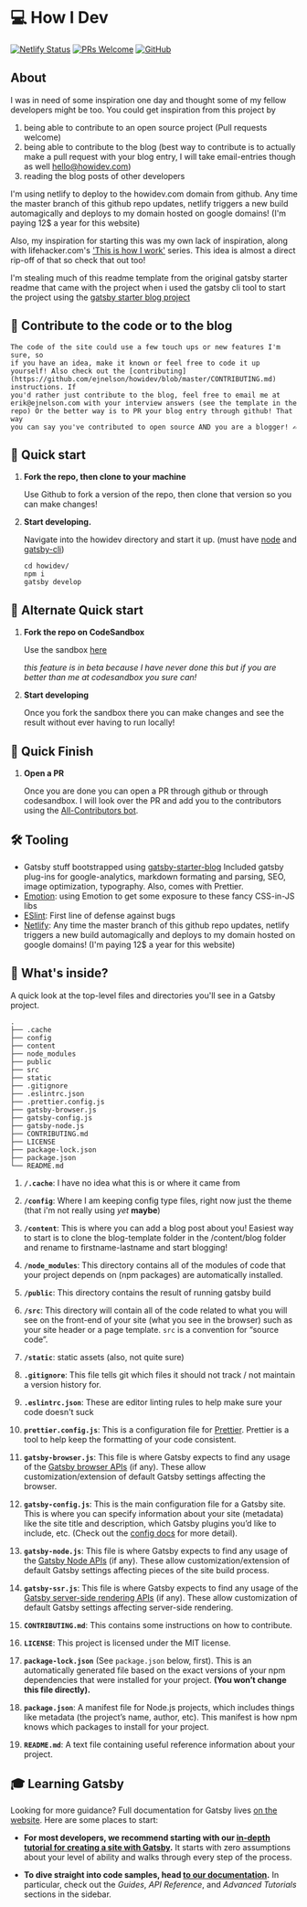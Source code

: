 # :computer: How I Dev

[![Netlify Status](https://api.netlify.com/api/v1/badges/92ca3dfb-e5c1-4715-880f-39ef318821e3/deploy-status)](https://app.netlify.com/sites/howidev/deploys)
[![PRs Welcome](https://img.shields.io/badge/PRs-welcome-brightgreen.svg?style=flat-square)](http://makeapullrequest.com/)
[![GitHub](https://img.shields.io/github/license/ejnelson/howidev?style=flat-square)](https://github.com/ejnelson/howidev/blob/master/LICENSE)

## About

I was in need of some inspiration one day and thought some of my fellow
developers might be too. You could get inspiration from this project by

1. being able to contribute to an open source project (Pull requests welcome)
2. being able to contribute to the blog (best way to contribute is to actually
   make a pull request with your blog entry, I will take email-entries though as
   well hello@howidev.com)
3. reading the blog posts of other developers


I'm using netlify to deploy to the howidev.com domain from github. Any time the master branch
of this github repo updates, netlify triggers a new build automagically and
deploys to my domain hosted on google domains! (I'm paying 12\$ a year for this
website)


Also, my inspiration for starting this was my own lack of inspiration, along with lifehacker.com's ['This is how I work'](https://lifehacker.com/c/how-i-work) series. This idea is almost a direct rip-off of that so check that out too!

I'm stealing much of this readme template from the original gatsby starter
readme that came with the project when i used the gatsby cli tool to start the
project using the
[gatsby starter blog project](https://github.com/gatsbyjs/gatsby-starter-blog#readme)

## 🎁 Contribute to the code or to the blog

    The code of the site could use a few touch ups or new features I'm sure, so
    if you have an idea, make it known or feel free to code it up yourself! Also check out the [contributing](https://github.com/ejnelson/howidev/blob/master/CONTRIBUTING.md) instructions. If
    you'd rather just contribute to the blog, feel free to email me at
    erik@ejnelson.com with your interview answers (see the template in the
    repo) Or the better way is to PR your blog entry through github! That way
    you can say you've contributed to open source AND you are a blogger! ✍️

## 🚀 Quick start

1.  **Fork the repo, then clone to your machine**

    Use Github to fork a version of the repo, then clone that version so you can
    make changes!

1.  **Start developing.**

    Navigate into the howidev directory and start it up. (must have [node](https://github.com/nvm-sh/nvm) and [gatsby-cli](https://www.npmjs.com/package/gatsby-cli))

    ```shell
    cd howidev/
    npm i
    gatsby develop
    ```

## 🚀 Alternate Quick start

1.  **Fork the repo on CodeSandbox**

    Use the sandbox [here](https://codesandbox.io/s/github/ejnelson/howidev/)  
    
     _this feature is in beta because I have never done this but if you are better than me at codesandbox you sure can!_  

1. **Start developing**

     Once you fork the sandbox there you can make changes and see the result without ever having to run locally!
      
      
## 🏁 Quick Finish

1. **Open a PR**

    Once you are done you can open a PR through github or through codesandbox. I will look over the PR and add you to the contributors using the [All-Contributors bot](https://allcontributors.org/). 




## 🛠 Tooling

- Gatsby stuff bootstrapped using [gatsby-starter-blog](https://github.com/gatsbyjs/gatsby-starter-blog)  Included gatsby plug-ins for google-analytics, markdown formating and parsing, SEO, image optimization, typography. Also, comes with Prettier. 
- [Emotion](https://emotion.sh/docs/introduction): using Emotion to get some exposure to these fancy CSS-in-JS libs
- [ESlint](https://eslint.org/): First line of defense against bugs
- [Netlify](https://www.netlify.com/): Any time the master branch
of this github repo updates, netlify triggers a new build automagically and
deploys to my domain hosted on google domains! (I'm paying 12\$ a year for this
website)


## 🧐 What's inside?

A quick look at the top-level files and directories you'll see in a Gatsby
project.

    .
    ├── .cache
    ├── config
    ├── content
    ├── node_modules
    ├── public
    ├── src
    ├── static
    ├── .gitignore
    ├── .eslintrc.json
    ├── .prettier.config.js
    ├── gatsby-browser.js
    ├── gatsby-config.js
    ├── gatsby-node.js
    ├── CONTRIBUTING.md
    ├── LICENSE
    ├── package-lock.json
    ├── package.json
    └── README.md

1.  **`/.cache`**: I have no idea what this is or where it came from

1.  **`/config`**: Where I am keeping config type files, right now just the
    theme (that i'm not really using _yet_ __maybe__)

1.    **`/content`**: This is where you can add a blog post about you! Easiest way to start is to clone the blog-template folder in the /content/blog folder and rename to firstname-lastname and start blogging!

1.  **`/node_modules`**: This directory contains all of the modules of code that
    your project depends on (npm packages) are automatically installed.

1.  **`/public`**: This directory contains the result of running gatsby build

1.  **`/src`**: This directory will contain all of the code related to what you
    will see on the front-end of your site (what you see in the browser) such as
    your site header or a page template. `src` is a convention for “source
    code”.

1.  **`/static`**: static assets (also, not quite sure)

1.  **`.gitignore`**: This file tells git which files it should not track / not
    maintain a version history for.

1.  **`.eslintrc.json`**: These are editor linting rules to help make sure your
    code doesn't suck

1.  **`prettier.config.js`**: This is a configuration file for
    [Prettier](https://prettier.io/). Prettier is a tool to help keep the
    formatting of your code consistent.

1. **`gatsby-browser.js`**: This file is where Gatsby expects to find any usage
    of the [Gatsby browser APIs](https://www.gatsbyjs.org/docs/browser-apis/)
    (if any). These allow customization/extension of default Gatsby settings
    affecting the browser.

1. **`gatsby-config.js`**: This is the main configuration file for a Gatsby
    site. This is where you can specify information about your site (metadata)
    like the site title and description, which Gatsby plugins you’d like to
    include, etc. (Check out the
    [config docs](https://www.gatsbyjs.org/docs/gatsby-config/) for more
    detail).

1. **`gatsby-node.js`**: This file is where Gatsby expects to find any usage of
    the [Gatsby Node APIs](https://www.gatsbyjs.org/docs/node-apis/) (if any).
    These allow customization/extension of default Gatsby settings affecting
    pieces of the site build process.

1. **`gatsby-ssr.js`**: This file is where Gatsby expects to find any usage of
    the
    [Gatsby server-side rendering APIs](https://www.gatsbyjs.org/docs/ssr-apis/)
    (if any). These allow customization of default Gatsby settings affecting
    server-side rendering.

1.   **`CONTRIBUTING.md`**: This contains some instructions on how to contribute. 

1. **`LICENSE`**: This project is licensed under the MIT license.

1. **`package-lock.json`** (See `package.json` below, first). This is an
    automatically generated file based on the exact versions of your npm
    dependencies that were installed for your project. **(You won’t change this
    file directly).**

1. **`package.json`**: A manifest file for Node.js projects, which includes
    things like metadata (the project’s name, author, etc). This manifest is how
    npm knows which packages to install for your project.

1. **`README.md`**: A text file containing useful reference information about
    your project.

## 🎓 Learning Gatsby

Looking for more guidance? Full documentation for Gatsby lives
[on the website](https://www.gatsbyjs.org/). Here are some places to start:

- **For most developers, we recommend starting with our
  [in-depth tutorial for creating a site with Gatsby](https://www.gatsbyjs.org/tutorial/).**
  It starts with zero assumptions about your level of ability and walks through
  every step of the process.

- **To dive straight into code samples, head
  [to our documentation](https://www.gatsbyjs.org/docs/).** In particular, check
  out the _Guides_, _API Reference_, and _Advanced Tutorials_ sections in the
  sidebar.


[license]: https://github.com/ejnelson/howidev/blob/master/LICENSE
